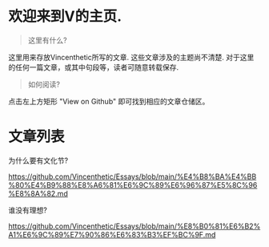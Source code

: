 # 欢迎来到V的主页.

> 这里有什么?

这里用来存放Vincenthetic所写的文章. 这些文章涉及的主题尚不清楚. 对于这里的任何一篇文章，或其中句段等，读者可随意转载保存. 

> 如何阅读?

点击左上方矩形 "View on Github" 即可找到相应的文章仓储区。

# 文章列表

为什么要有文化节?

https://github.com/Vincenthetic/Essays/blob/main/%E4%B8%BA%E4%BB%80%E4%B9%88%E8%A6%81%E6%9C%89%E6%96%87%E5%8C%96%E8%8A%82.md

谁没有理想?

https://github.com/Vincenthetic/Essays/blob/main/%E8%B0%81%E6%B2%A1%E6%9C%89%E7%90%86%E6%83%B3%EF%BC%9F.md

